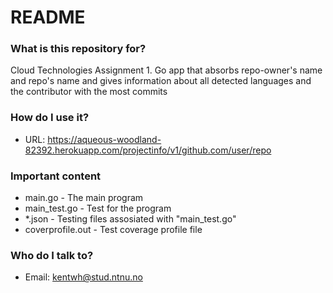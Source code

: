 # README #

### What is this repository for? ###

Cloud Technologies Assignment 1. 
Go app that absorbs repo-owner's name and repo's name and gives information about all detected languages and the contributor with the most commits

### How do I use it? ###

* URL: https://aqueous-woodland-82392.herokuapp.com/projectinfo/v1/github.com/user/repo

### Important content ###

* main.go - The main program
* main_test.go - Test for the program
* *.json - Testing files assosiated with "main_test.go"
* coverprofile.out - Test coverage profile file

### Who do I talk to? ###

* Email: kentwh@stud.ntnu.no
